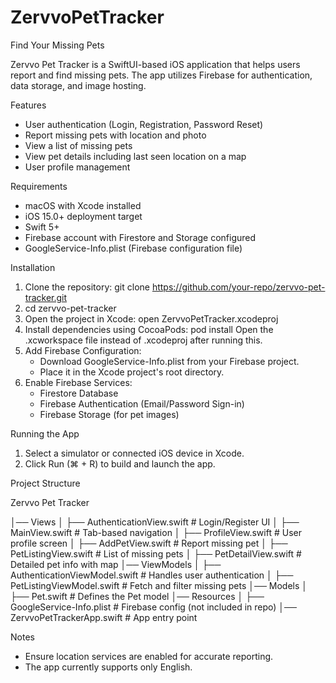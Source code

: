 # ZervvoPetTracker 

Find Your Missing Pets

Zervvo Pet Tracker is a SwiftUI-based iOS application that helps users report and find missing pets. The app utilizes Firebase for authentication, data storage, and image hosting.

Features

* User authentication (Login, Registration, Password Reset)
* Report missing pets with location and photo
* View a list of missing pets
* View pet details including last seen location on a map
* User profile management
  
Requirements

* macOS with Xcode installed
* iOS 15.0+ deployment target
* Swift 5+
* Firebase account with Firestore and Storage configured
* GoogleService-Info.plist (Firebase configuration file)
  
Installation

1. Clone the repository: git clone https://github.com/your-repo/zervvo-pet-tracker.git
2. cd zervvo-pet-tracker
3. Open the project in Xcode: open ZervvoPetTracker.xcodeproj
4. Install dependencies using CocoaPods: pod install Open the .xcworkspace file instead of .xcodeproj after running this.
5. Add Firebase Configuration:
    * Download GoogleService-Info.plist from your Firebase project.
    * Place it in the Xcode project's root directory.
6. Enable Firebase Services:
    * Firestore Database
    * Firebase Authentication (Email/Password Sign-in)
    * Firebase Storage (for pet images)
      
Running the App

1. Select a simulator or connected iOS device in Xcode.
2. Click Run (⌘ + R) to build and launch the app.
   
Project Structure

Zervvo Pet Tracker

│── Views
│   ├── AuthenticationView.swift  # Login/Register UI
│   ├── MainView.swift            # Tab-based navigation
│   ├── ProfileView.swift         # User profile screen
│   ├── AddPetView.swift          # Report missing pet
│   ├── PetListingView.swift      # List of missing pets
│   ├── PetDetailView.swift       # Detailed pet info with map
│── ViewModels
│   ├── AuthenticationViewModel.swift # Handles user authentication
│   ├── PetListingViewModel.swift      # Fetch and filter missing pets
│── Models
│   ├── Pet.swift  # Defines the Pet model
│── Resources
│   ├── GoogleService-Info.plist  # Firebase config (not included in repo)
│── ZervvoPetTrackerApp.swift  # App entry point


Notes

* Ensure location services are enabled for accurate reporting.
* The app currently supports only English.
 

